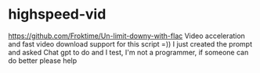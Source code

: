# highspeed-vid

https://github.com/Froktime/Un-limit-downy-with-flac
Video acceleration and fast video download support for this script =)) I just created the prompt and asked Chat gpt to do and I test, I'm not a programmer, if someone can do better please help
